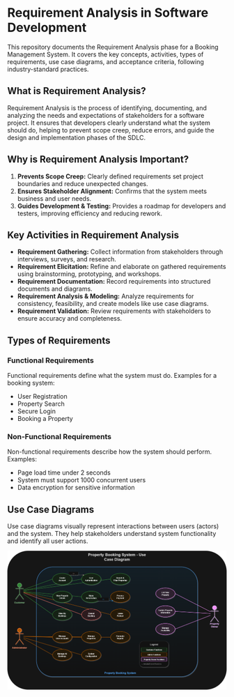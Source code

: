 # Requirement Analysis in Software Development

This repository documents the Requirement Analysis phase for a Booking Management System. It covers the key concepts, activities, types of requirements, use case diagrams, and acceptance criteria, following industry-standard practices.

## What is Requirement Analysis?

Requirement Analysis is the process of identifying, documenting, and analyzing the needs and expectations of stakeholders for a software project. It ensures that developers clearly understand what the system should do, helping to prevent scope creep, reduce errors, and guide the design and implementation phases of the SDLC.

## Why is Requirement Analysis Important?

1. **Prevents Scope Creep:** Clearly defined requirements set project boundaries and reduce unexpected changes.  
2. **Ensures Stakeholder Alignment:** Confirms that the system meets business and user needs.  
3. **Guides Development & Testing:** Provides a roadmap for developers and testers, improving efficiency and reducing rework.

## Key Activities in Requirement Analysis

- **Requirement Gathering:** Collect information from stakeholders through interviews, surveys, and research.  
- **Requirement Elicitation:** Refine and elaborate on gathered requirements using brainstorming, prototyping, and workshops.  
- **Requirement Documentation:** Record requirements into structured documents and diagrams.  
- **Requirement Analysis & Modeling:** Analyze requirements for consistency, feasibility, and create models like use case diagrams.  
- **Requirement Validation:** Review requirements with stakeholders to ensure accuracy and completeness.

## Types of Requirements

### Functional Requirements
Functional requirements define what the system must do. Examples for a booking system:  
- User Registration  
- Property Search  
- Secure Login  
- Booking a Property

### Non-Functional Requirements
Non-functional requirements describe how the system should perform. Examples:  
- Page load time under 2 seconds  
- System must support 1000 concurrent users  
- Data encryption for sensitive information

## Use Case Diagrams

Use case diagrams visually represent interactions between users (actors) and the system. They help stakeholders understand system functionality and identify all user actions.

![Booking System Use Case](alx-booking-uc.png)


